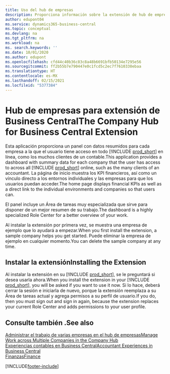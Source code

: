 ```yaml
---
title: Uso del hub de empresas
description: Proporciona información sobre la extensión de hub de empresas que puede utilizar para gestionar su trabajo en varias empresas en Business Central.
author: edupont04
ms.service: dynamics365-business-central
ms.topic: conceptual
ms.devlang: na
ms.tgt_pltfrm: na
ms.workload: na
ms. search.keywords: ''
ms.date: 10/01/2020
ms.author: edupont
ms.openlocfilehash: cfd44c40b36c83c8a48b6691bfb50134e7295e56
ms.sourcegitcommit: ff2b55b7e790447e0c1fcd5c2ec7f7610338ebaa
ms.translationtype: HT
ms.contentlocale: es-MX
ms.lasthandoff: 02/15/2021
ms.locfileid: "5377384"
---
```

# <a name="the-company-hub-for-business-central-extension"></a><span data-ttu-id="96dbe-103">Hub de empresas para extensión de Business Central</span><span class="sxs-lookup"><span data-stu-id="96dbe-103">The Company Hub for Business Central Extension</span></span>

<span data-ttu-id="96dbe-104">Esta aplicación proporciona un panel con datos resumidos para cada empresa a la que el usuario tiene acceso en todo [!INCLUDE [prod_short](includes/prod_short.md)] en línea, como los muchos clientes de un contable.</span><span class="sxs-lookup"><span data-stu-id="96dbe-104">This application provides a dashboard with summary data for each company that the user has access to across all [!INCLUDE [prod_short](includes/prod_short.md)] online, such as the many clients of an accountant.</span></span> <span data-ttu-id="96dbe-105">La página de inicio muestra los KPI financieros, así como un vínculo directo a los entornos individuales y las empresas para que los usuarios puedan acceder.</span><span class="sxs-lookup"><span data-stu-id="96dbe-105">The home page displays financial KPIs as well as a direct link to the individual environments and companies so that users can.</span></span>

<span data-ttu-id="96dbe-106">El panel incluye un Área de tareas muy especializada que sirve para disponer de un mejor resumen de su trabajo.</span><span class="sxs-lookup"><span data-stu-id="96dbe-106">The dashboard is a highly specialized Role Center for a better overview of your work.</span></span>

<span data-ttu-id="96dbe-107">Al instalar la extensión por primera vez, se muestra una empresa de ejemplo que lo ayudará a empezar.</span><span class="sxs-lookup"><span data-stu-id="96dbe-107">When you first install the extension, a sample company helps you get started.</span></span> <span data-ttu-id="96dbe-108">Puede eliminar la empresa de ejemplo en cualquier momento.</span><span class="sxs-lookup"><span data-stu-id="96dbe-108">You can delete the sample company at any time.</span></span>

## <a name="installing-the-extension"></a><span data-ttu-id="96dbe-109">Instalar la extensión</span><span class="sxs-lookup"><span data-stu-id="96dbe-109">Installing the Extension</span></span>

<span data-ttu-id="96dbe-110">Al instalar la extensión en su [!INCLUDE [prod_short](includes/prod_short.md)], se le preguntará si desea usarla ahora.</span><span class="sxs-lookup"><span data-stu-id="96dbe-110">When you install the extension in your [!INCLUDE [prod_short](includes/prod_short.md)], you will be asked if you want to use it now.</span></span> <span data-ttu-id="96dbe-111">Si lo hace, deberá cerrar la sesión e iniciarla de nuevo, porque la extensión reemplaza a su Área de tareas actual y agrega permisos a su perfil de usuario.</span><span class="sxs-lookup"><span data-stu-id="96dbe-111">If you do, then you must sign out and sign in again, because the extension replaces your current Role Center and adds permissions to your user profile.</span></span>

## <a name="see-also"></a><span data-ttu-id="96dbe-112">Consulte también .</span><span class="sxs-lookup"><span data-stu-id="96dbe-112">See also</span></span>

[<span data-ttu-id="96dbe-113">Administrar el trabajo de varias empresas en el hub de empresas</span><span class="sxs-lookup"><span data-stu-id="96dbe-113">Manage Work across Multiple Companies in the Company Hub</span></span>](company-hub.md)  
[<span data-ttu-id="96dbe-114">Experiencias contables en Business Central</span><span class="sxs-lookup"><span data-stu-id="96dbe-114">Accountant Experiences in Business Central </span></span>](finance-accounting.md)  
[<span data-ttu-id="96dbe-115">Finanzas</span><span class="sxs-lookup"><span data-stu-id="96dbe-115">Finance</span></span>](finance.md)  


[!INCLUDE[footer-include](includes/footer-banner.md)]